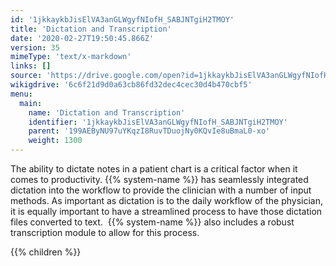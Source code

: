 ```yaml
---
id: '1jkkaykbJisElVA3anGLWgyfNIofH_SABJNTgiH2TMOY'
title: 'Dictation and Transcription'
date: '2020-02-27T19:50:45.866Z'
version: 35
mimeType: 'text/x-markdown'
links: []
source: 'https://drive.google.com/open?id=1jkkaykbJisElVA3anGLWgyfNIofH_SABJNTgiH2TMOY'
wikigdrive: '6c6f21d9d0a63cb86fd32dec4cec30d4b470cbf5'
menu:
  main:
    name: 'Dictation and Transcription'
    identifier: '1jkkaykbJisElVA3anGLWgyfNIofH_SABJNTgiH2TMOY'
    parent: '199AEByNU97uYKqzI8RuvTDuojNy0KQvIe8uBmaL0-xo'
    weight: 1300
---
```





The ability to dictate notes in a patient chart is a critical factor when it comes to productivity. {{% system-name %}} has seamlessly integrated dictation into the workflow to provide the clinician with a number of input methods. As important as dictation is to the daily workflow of the physician, it is equally important to have a streamlined process to have those dictation files converted to text.  {{% system-name %}} also includes a robust transcription module to allow for this process.



{{% children %}}





